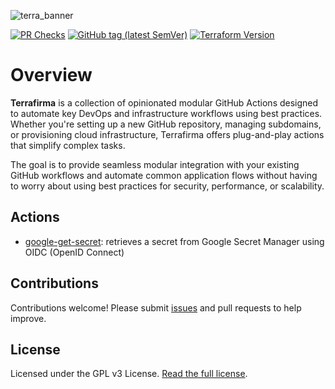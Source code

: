 ![terra_banner](https://github.com/user-attachments/assets/55cb0679-0302-4764-b485-c3ee96328d34)

[![PR Checks](https://github.com/adelinosousa/terrafirma/actions/workflows/pr-checks.yml/badge.svg)](https://github.com/adelinosousa/terrafirma/actions)
[![GitHub tag (latest SemVer)](https://img.shields.io/github/v/tag/adelinosousa/terrafirma.svg?label=latest&sort=semver)](https://github.com/adelinosousa/terrafirma/releases)
[![Terraform Version](https://img.shields.io/badge/terraform-1.9.x-623CE4.svg?logo=terraform)](https://github.com/hashicorp/terraform/releases)

# Overview

**Terrafirma** is a collection of opinionated modular GitHub Actions designed to automate key DevOps and infrastructure workflows using best practices. Whether you're setting up a new GitHub repository, managing subdomains, or provisioning cloud infrastructure, Terrafirma offers plug-and-play actions that simplify complex tasks.

The goal is to provide seamless modular integration with your existing GitHub workflows and automate common application flows without having to worry about using best practices for security, performance, or scalability.

## Actions

- [google-get-secret](https://github.com/adelinosousa/terrafirma/tree/feat/github-app-token/actions/google-get-secret): retrieves a secret from Google Secret Manager using OIDC (OpenID Connect)

## Contributions

Contributions welcome! Please submit [issues](https://github.com/adelinosousa/terrafirma/issues/new) and pull requests to help improve.

## License

Licensed under the GPL v3 License. [Read the full license](https://github.com/adelinosousa/terrafirma/blob/main/LICENSE).
